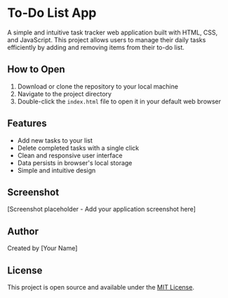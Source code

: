 # To-Do List App

A simple and intuitive task tracker web application built with HTML, CSS, and JavaScript. This project allows users to manage their daily tasks efficiently by adding and removing items from their to-do list.

## How to Open

1. Download or clone the repository to your local machine
2. Navigate to the project directory
3. Double-click the `index.html` file to open it in your default web browser

## Features

- Add new tasks to your list
- Delete completed tasks with a single click
- Clean and responsive user interface
- Data persists in browser's local storage
- Simple and intuitive design

## Screenshot

[Screenshot placeholder - Add your application screenshot here]

## Author

Created by [Your Name]

## License

This project is open source and available under the [MIT License](LICENSE).
